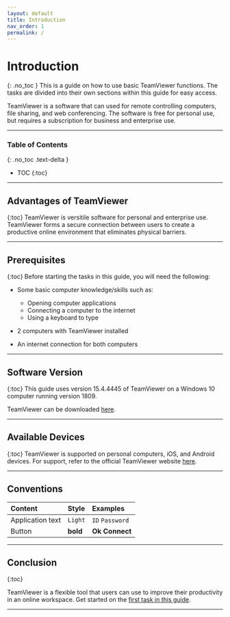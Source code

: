 ```yaml
---
layout: default
title: Introduction
nav_order: 1
permalink: /
---
```


# Introduction
{: .no_toc }
This is a guide on how to use basic TeamViewer functions. The tasks are divided into their own sections within this guide for easy access.
  
TeamViewer is a software that can used for remote controlling computers, file sharing, and web conferencing. The software is free for personal use, but requires a subscription for business and enterprise use. 

---

### Table of Contents
{: .no_toc .text-delta }

* TOC
{:toc}

---

## Advantages of TeamViewer
{:toc}
TeamViewer is versitile software for personal and enterprise use. TeamViewer forms a secure connection between users to create a productive online environment that eliminates physical barriers.

---

## Prerequisites
{:toc}
Before starting the tasks in this guide, you will need the following:
- Some basic computer knowledge/skills such as:
    
    - Opening computer applications
    - Connecting a computer to the internet
    - Using a keyboard to type
- 2 computers with TeamViewer installed
- An internet connection for both computers

---

## Software Version
{:toc}
This guide uses version 15.4.4445 of TeamViewer on a Windows 10 computer running version 1809. 

 TeamViewer can be downloaded [here](https://www.teamviewer.com/en-us/?gclid=EAIaIQobChMImZTtyp7S6AIVg-NkCh3pXgGsEAAYASAAEgLQdfD_BwE]).

---

## Available Devices
{:toc}
TeamViewer is supported on personal computers, iOS, and Android devices. For support, refer to the official TeamViewer website [here](https://www.teamviewer.com/en/solutions/support-mobile-devices/]).

---

## Conventions

| Content | Style | Examples |
|:-----------------|:---------|:-------------------|
| Application text | `Light` | `ID` `Password` |
| Button | **bold** | **Ok** **Connect** |

---

## Conclusion
{:toc}

TeamViewer is a flexible tool that users can use to improve their productivity in an online workspace. Get started on the [first task in this guide](...).

---
